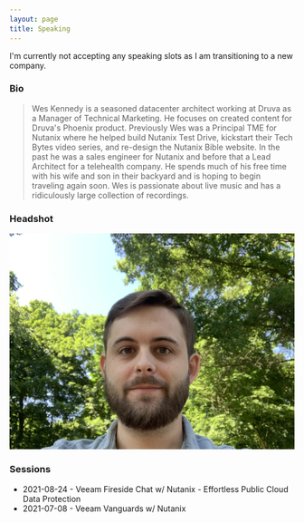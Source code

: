 ```yaml
---
layout: page
title: Speaking
---
```


I'm currently not accepting any speaking slots as I am transitioning to a new company.

### Bio

> Wes Kennedy is a seasoned datacenter architect working at Druva as a Manager of Technical Marketing. He focuses on created content for Druva's Phoenix product. Previously Wes was a Principal TME for Nutanix where he helped build Nutanix Test Drive, kickstart their Tech Bytes video series, and re-design the Nutanix Bible website. In the past he was a sales engineer for Nutanix and before that a Lead Architect for a telehealth company. He spends much of his free time with his wife and son in their backyard and is hoping to begin traveling again soon. Wes is passionate about live music and has a ridiculously large collection of recordings. 

### Headshot

![Headshot 1](/assets/headshots/wes_kennedy1.jpg)

### Sessions

* 2021-08-24 - Veeam Fireside Chat w/ Nutanix - Effortless Public Cloud Data Protection
* 2021-07-08 - Veeam Vanguards w/ Nutanix